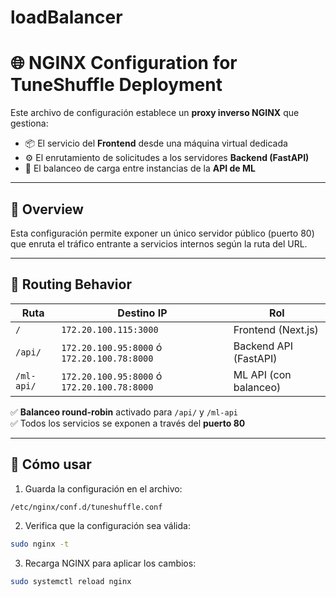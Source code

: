 # loadBalancer

# 🌐 NGINX Configuration for TuneShuffle Deployment

Este archivo de configuración establece un **proxy inverso NGINX** que gestiona:

- 📦 El servicio del **Frontend** desde una máquina virtual dedicada
- ⚙️ El enrutamiento de solicitudes a los servidores **Backend (FastAPI)**
- 🤖 El balanceo de carga entre instancias de la **API de ML**

---

## 🧾 Overview

Esta configuración permite exponer un único servidor público (puerto 80) que enruta el tráfico entrante a servicios internos según la ruta del URL.

---

## 🧭 Routing Behavior

| Ruta         | Destino IP                                 | Rol                        |
|--------------|---------------------------------------------|----------------------------|
| `/`          | `172.20.100.115:3000`                       | Frontend (Next.js)         |
| `/api/`      | `172.20.100.95:8000` ó `172.20.100.78:8000` | Backend API (FastAPI)      |
| `/ml-api/`   | `172.20.100.95:8000` ó `172.20.100.78:8000` | ML API (con balanceo)      |

✅ **Balanceo round-robin** activado para `/api/` y `/ml-api`  
✅ Todos los servicios se exponen a través del **puerto 80**

---

## 🚀 Cómo usar

1. Guarda la configuración en el archivo:

```bash
/etc/nginx/conf.d/tuneshuffle.conf
```

2. Verifica que la configuración sea válida:

```bash
sudo nginx -t
```

3. Recarga NGINX para aplicar los cambios:

```bash
sudo systemctl reload nginx
```


